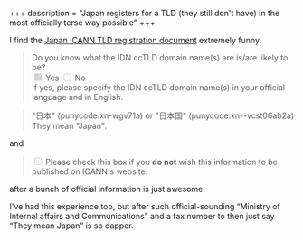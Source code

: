 +++
description = "Japan registers for a TLD (they still don't have) in the most officially terse way possible"
+++

I find the [Japan ICANN TLD registration document](https://www.icann.org/en/system/files/files/gov-japan.pdf) extremely funny.

<!-- more -->

> Do you know what the IDN ccTLD domain name(s) are is/are likely to be?  
> <input type="checkbox" disabled checked/> Yes <input type="checkbox" disabled/> No  
> If yes, please specify the IDN ccTLD domain name(s) in your official language and in English.

> "日本" (punycode:xn-wgv71a) or "日本国" (punycode:xn--vcst06ab2a)  
> They mean "Japan".

and

> <input type="checkbox" disabled/> Please check this box if you **do not** wish this information to be published on ICANN's website.

after a bunch of official information is just awesome.

I've had this experience too, but after such official-sounding <q>Ministry of Internal affairs and Communications</q> and a fax number to then just say <q>They mean Japan</q> is so dapper.
